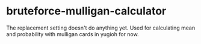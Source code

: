 # bruteforce-mulligan-calculator

The replacement setting doesn't do anything yet. Used for calculating mean and probability with mulligan cards in yugioh for now.
